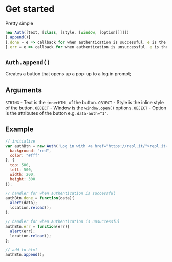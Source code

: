 # Get started
Pretty simple
```javascript
new Auth([text, [class, [style, [window, [option]]]]])
[.append()]
[.done = e => callback for when authentication is successful. e is the callback data]
[.err = e => callback for when authentication is unsuccessful. e is the callback data]
```

## `Auth.append()`
Creates a button that opens up a pop-up to a log in prompt;

## Arguments
`STRING` - Text is the `innerHTML` of the button.
`OBJECT` - Style is the inline style of the button.
`OBJECT` - Window is the `window.open()` options.
`OBJECT` - Option is the attributes of the button e.g. `data-auth="1"`.

## Example
```js
// initialize
var authBtn = new Auth('Log in with <a href="https://repl.it/">repl.it</a>', "log-in", {
  background: "red",
  color: "#fff"
}, {
  top: 500,
  left: 500,
  width: 200,
  height: 300
});

// handler for when authentication is successful
authBtn.done = function(data){
  alert(data);
  location.reload();
};

// handler for when authentication is unsuccessful
authBtn.err = function(err){
  alert(err);
  location.reload();
};

// add to html
authBtn.append();
```

